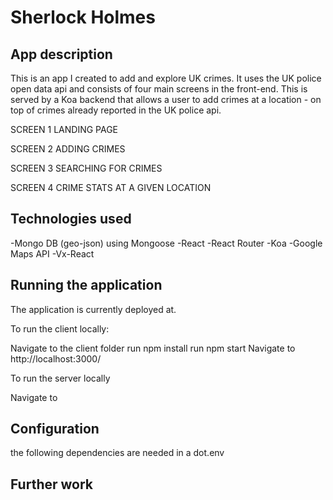 # Sherlock Holmes 

## App description
This is an app I created to add and explore UK crimes. It uses the UK police open data api and consists of four main screens in the front-end. This is served by a Koa backend that allows a user to add crimes at a location - on top of crimes already reported in the UK police api. 

SCREEN 1 LANDING PAGE 

SCREEN 2 ADDING CRIMES

SCREEN 3 SEARCHING FOR CRIMES

SCREEN 4 CRIME STATS AT A GIVEN LOCATION


## Technologies used 
-Mongo DB (geo-json) using Mongoose
-React 
-React Router
-Koa 
-Google Maps API
-Vx-React

## Running the application
The application is currently deployed at. 

To run the client locally:

Navigate to the client folder
run npm install
run npm start
Navigate to http://localhost:3000/

To run the server locally

Navigate to 

## Configuration
the following dependencies are needed in a dot.env 

## Further work

